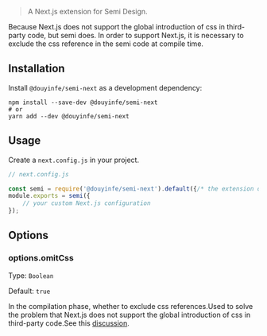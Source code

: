 > A Next.js extension for Semi Design.

Because Next.js does not support the global introduction of css in third-party code, but semi does. In order to support Next.js, it is necessary to exclude the css reference in the semi code at compile time.

## Installation 
Install `@douyinfe/semi-next` as a development dependency:

``` shell
npm install --save-dev @douyinfe/semi-next
# or
yarn add --dev @douyinfe/semi-next
```

## Usage

Create a `next.config.js` in your project.

``` js
// next.config.js

const semi = require('@douyinfe/semi-next').default({/* the extension options */});
module.exports = semi({
    // your custom Next.js configuration
});
```

## Options

### options.omitCss

Type: `Boolean`

Default: `true`

In the compilation phase, whether to exclude css references.Used to solve the problem that Next.js does not support the global introduction of css in third-party code.See this [discussion](https://github.com/vercel/next.js/discussions/27953).